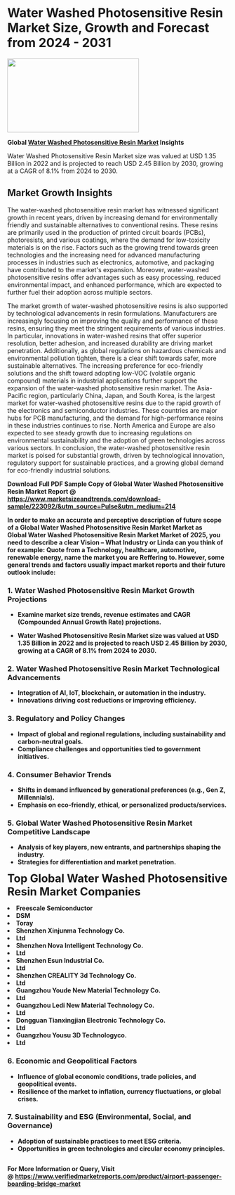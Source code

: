 <H1>Water Washed Photosensitive Resin Market Size, Growth and Forecast from 2024 - 2031</H1><img class="aligncenter size-medium wp-image-584254" src="https://thirdeyenews.in/wp-content/uploads/2024/09/Global-Market-Research-300x168.jpeg" alt="" width="300" height="168" /><p><strong>Global&nbsp;<a href="https://www.marketsizeandtrends.com/download-sample/223092/&amp;utm_source=Pulse&amp;utm_medium=214">Water Washed Photosensitive Resin Market</a> Insights</strong></p><p>Water Washed Photosensitive Resin Market size was valued at USD 1.35 Billion in 2022 and is projected to reach USD 2.45 Billion by 2030, growing at a CAGR of 8.1% from 2024 to 2030.</p><p><h2>Market Growth Insights</h2> <p>The water-washed photosensitive resin market has witnessed significant growth in recent years, driven by increasing demand for environmentally friendly and sustainable alternatives to conventional resins. These resins are primarily used in the production of printed circuit boards (PCBs), photoresists, and various coatings, where the demand for low-toxicity materials is on the rise. Factors such as the growing trend towards green technologies and the increasing need for advanced manufacturing processes in industries such as electronics, automotive, and packaging have contributed to the market's expansion. Moreover, water-washed photosensitive resins offer advantages such as easy processing, reduced environmental impact, and enhanced performance, which are expected to further fuel their adoption across multiple sectors.</p> <p><strong></strong></p> <p>The market growth of water-washed photosensitive resins is also supported by technological advancements in resin formulations. Manufacturers are increasingly focusing on improving the quality and performance of these resins, ensuring they meet the stringent requirements of various industries. In particular, innovations in water-washed resins that offer superior resolution, better adhesion, and increased durability are driving market penetration. Additionally, as global regulations on hazardous chemicals and environmental pollution tighten, there is a clear shift towards safer, more sustainable alternatives. The increasing preference for eco-friendly solutions and the shift toward adopting low-VOC (volatile organic compound) materials in industrial applications further support the expansion of the water-washed photosensitive resin market. The Asia-Pacific region, particularly China, Japan, and South Korea, is the largest market for water-washed photosensitive resins due to the rapid growth of the electronics and semiconductor industries. These countries are major hubs for PCB manufacturing, and the demand for high-performance resins in these industries continues to rise. North America and Europe are also expected to see steady growth due to increasing regulations on environmental sustainability and the adoption of green technologies across various sectors. In conclusion, the water-washed photosensitive resin market is poised for substantial growth, driven by technological innovation, regulatory support for sustainable practices, and a growing global demand for eco-friendly industrial solutions. <p><strong></p><p><span class=""><strong>Download Full PDF Sample Copy of Global Water Washed Photosensitive Resin Market Report</strong> @ <a href="https://www.marketsizeandtrends.com/download-sample/223092/&amp;utm_source=Pulse&amp;utm_medium=214" target="_blank">https://www.marketsizeandtrends.com/download-sample/223092/&amp;utm_source=Pulse&amp;utm_medium=214</a></span></p><p>In order to make an accurate and perceptive description of future scope of a Global&nbsp;Water Washed Photosensitive Resin Market Market as Global&nbsp;Water Washed Photosensitive Resin Market Market of 2025, you need to describe a clear Vision &ndash; What Industry or Linda can you think of for example: Quote from a Technology, healthcare, automotive, renewable energy, name the market you are Reffering to. However, some general trends and factors usually impact market reports and their future outlook include:</p><h3>1.&nbsp;<strong>Water Washed Photosensitive Resin Market Growth Projections</strong></h3><ul><li>Examine market size trends, revenue estimates and CAGR (Compounded Annual Growth Rate) projections.</li><li><p>Water Washed Photosensitive Resin Market size was valued at USD 1.35 Billion in 2022 and is projected to reach USD 2.45 Billion by 2030, growing at a CAGR of 8.1% from 2024 to 2030.</p></li></ul><h3>2.&nbsp;<strong>Water Washed Photosensitive Resin Market Technological Advancements</strong></h3><ul><li>Integration of AI, IoT, blockchain, or automation in the industry.</li><li>Innovations driving cost reductions or improving efficiency.</li></ul><h3>3.&nbsp;<strong>Regulatory and Policy Changes</strong></h3><ul><li>Impact of global and regional regulations, including sustainability and carbon-neutral goals.</li><li>Compliance challenges and opportunities tied to government initiatives.</li></ul><h3>4.&nbsp;<strong>Consumer Behavior Trends</strong></h3><ul><li>Shifts in demand influenced by generational preferences (e.g., Gen Z, Millennials).</li><li>Emphasis on eco-friendly, ethical, or personalized products/services.</li></ul><h3>5.&nbsp;<strong>Global Water Washed Photosensitive Resin Market Competitive Landscape</strong></h3><ul><li>Analysis of key players, new entrants, and partnerships shaping the industry.</li><li>Strategies for differentiation and market penetration.</li></ul><p data-pm-slice="1 1 []"><span style="color: inherit; font-family: inherit; font-size: 25px;">Top Global Water Washed Photosensitive Resin Market Companies</span></p><div class="" data-test-id=""><p><li>Freescale Semiconductor</li><li> DSM</li><li> Toray</li><li> Shenzhen Xinjunma Technology Co.</li><li> Ltd</li><li> Shenzhen Nova Intelligent Technology Co.</li><li> Ltd</li><li> Shenzhen Esun Industrial Co.</li><li>Ltd</li><li> Shenzhen CREALITY 3d Technology Co.</li><li> Ltd</li><li> Guangzhou Youde New Material Technology Co.</li><li> Ltd</li><li> Guangzhou Ledi New Material Technology Co.</li><li> Ltd</li><li> Dongguan Tianxingjian Electronic Technology Co.</li><li> Ltd</li><li> Guangzhou Yousu 3D Technologyco.</li><li>Ltd</li></p></div><h3>6.&nbsp;<strong>Economic and Geopolitical Factors</strong></h3><ul><li>Influence of global economic conditions, trade policies, and geopolitical events.</li><li>Resilience of the market to inflation, currency fluctuations, or global crises.</li></ul><h3>7.&nbsp;<strong>Sustainability and ESG (Environmental, Social, and Governance)</strong></h3><ul><li>Adoption of sustainable practices to meet ESG criteria.</li><li>Opportunities in green technologies and circular economy principles.</li></ul><h2><strong style="font-size: 14px;">For More Information or Query, Visit @&nbsp;</strong><a style="background-color: #ffffff; font-size: 14px;" href="https://www.marketsizeandtrends.com/report/water-washed-photosensitive-resin-market/" target="_blank">https://www.verifiedmarketreports.com/product/airport-passenger-boarding-bridge-market</a></h2>
